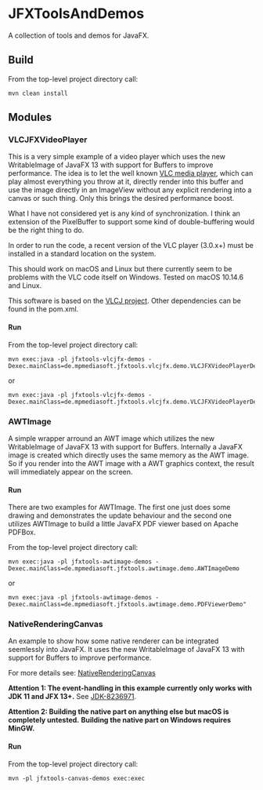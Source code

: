 # JFXToolsAndDemos

A collection of tools and demos for JavaFX.

## Build

From the top-level project directory call:

```
mvn clean install
```

## Modules

### VLCJFXVideoPlayer

This is a very simple example of a video player which uses the new WritableImage
of JavaFX 13 with support for Buffers to improve performance. The idea is to let the
well known [VLC media player](http://www.videolan.org/vlc/), which can play almost
everything you throw at it, directly render into
this buffer and use the image directly in an ImageView without any explicit rendering
into a canvas or such thing. Only this brings the desired performance boost.

What I have not considered yet is any kind of synchronization.
I think an extension of the PixelBuffer to support some kind of double-buffering
would be the right thing to do.

In order to run the code, a recent version of the VLC player (3.0.x+) must be installed
in a standard location on the system.

This should work on macOS and Linux but there currently seem to be problems with the VLC code
itself on Windows. Tested on macOS 10.14.6 and Linux.

This software is based on the [VLCJ project](https://github.com/caprica/vlcj).
Other dependencies can be found in the pom.xml.

#### Run

From the top-level project directory call:

```
mvn exec:java -pl jfxtools-vlcjfx-demos -Dexec.mainClass=de.mpmediasoft.jfxtools.vlcjfx.demo.VLCJFXVideoPlayerDemo1Launcher
```

or

```
mvn exec:java -pl jfxtools-vlcjfx-demos -Dexec.mainClass=de.mpmediasoft.jfxtools.vlcjfx.demo.VLCJFXVideoPlayerDemo2Launcher
```

### AWTImage

A simple wrapper arround an AWT image which utilizes the new WritableImage
of JavaFX 13 with support for Buffers. Internally a JavaFX image is created
which directly uses the same memory as the AWT image. So if you render
into the AWT image with a AWT graphics context, the result will immediately
appear on the screen.

#### Run

There are two examples for AWTImage. The first one just does some drawing and demonstrates the update behaviour
and the second one utilizes AWTImage to build a little JavaFX PDF viewer based on Apache PDFBox.

From the top-level project directory call:

```
mvn exec:java -pl jfxtools-awtimage-demos -Dexec.mainClass=de.mpmediasoft.jfxtools.awtimage.demo.AWTImageDemo
```

or

```
mvn exec:java -pl jfxtools-awtimage-demos -Dexec.mainClass=de.mpmediasoft.jfxtools.awtimage.demo.PDFViewerDemo"
```

### NativeRenderingCanvas

An example to show how some native renderer can be integrated seemlessly into JavaFX.
It uses the new WritableImage of JavaFX 13 with support for Buffers to improve performance.

For more details see: [NativeRenderingCanvas](jfxtools-canvas/docs/NativeRenderingCanvas.adoc)

**Attention 1: The event-handling in this example currently only works with JDK 11 and JFX 13+.**
See [JDK-8236971](https://bugs.openjdk.java.net/browse/JDK-8236971).

**Attention 2: Building the native part on anything else but macOS is completely untested.**
**Building the native part on Windows requires MinGW.**

#### Run

From the top-level project directory call:

```
mvn -pl jfxtools-canvas-demos exec:exec
```

